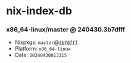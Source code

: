 # nix-index-db
### x86_64-linux/master @ 240430.3b7dfff
- Nixpkgs: `master`@[`3b7dfff`](https://github.com/NixOS/nixpkgs/commit/3b7dfff0e6eea9e17167a3d1870642da4f416c5f)
- Platform: `x86_64-linux`
- Date: `20240430013315`

